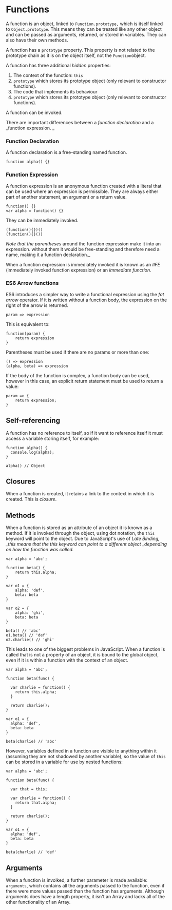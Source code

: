 # Functions

A function is an object, linked to `Function.prototype,` which is itself linked to `Object.prototype`. This means they can be treated like any other object and can be passed as arguments, returned, or stored in variables. They can also have their own methods.

A function has a `prototype` property. This property is not related to the prototype chain as it is on the object itself, not the `Function`object.

A function has three additional _hidden_ properties:

1. The context of the function: `this`
2. `prototype` which stores its prototype object \(only relevant to constructor functions\).
3. The code that implements its behaviour
4. `prototype` which stores its prototype object \(only relevant to constructor functions\).

A function can be invoked.

There are important differences between a _function declaration_ and a _function expression. _

### Function Declaration

A function declaration is a free-standing named function.

```
function alpha() {}
```

### Function Expression

A function expression is an anonymous function created with a literal that can be used where an expression is permissible. They are always either part of another statement, an argument or a return value.

```
function() {}
var alpha = function() {}
```

They can be immediately invoked.

```
(function(){})()
(function(){}())
```

_Note that the parentheses_ around the function expression make it into an expression. without them it would be free-standing and therefore need a name, making it a function declaration.\_

When a function expression is immediately invoked it is known as an _IIFE_ \(immediately invoked function expression\) or an _immediate function._

### ES6 Arrow functions

ES6 introduces a simpler way to write a functional expression using the _fat arrow_ operator. If it is written without a function body, the expression on the right of the arrow is returned.

```
param => expression
```

This is equivalent to:

```
function(param) {
    return expression
}
```

Parentheses must be used if there are no params or more than one:

```
() => expression
(alpha, beta) => expression
```

If the body of the function is complex, a function body can be used, however in this case, an explicit return statement must be used to return a value:

```
param => {
    return expression;
}
```

## Self-referencing

A function has no reference to itself, so if it want to reference itself it must access a variable storing itself, for example:

```
function alpha() {
  console.log(alpha);
}

alpha() // Object
```

## 

## Closures

When a function is created, it retains a link to the context in which it is created. This is _closure_.

## Methods

When a function is stored as an attribute of an object it is known as a method. If it is invoked through the object, using dot notation, the `this` keyword will point to the object. Due to JavaScript's use of _Late Binding, \_this means that the this keyword can point to a different object \_depending on how the function was called._

```
var alpha = 'abc';

function beta() {
    return this.alpha;
}

var o1 = {
    alpha: 'def',
    beta: beta
}

var o2 = {
    alpha: 'ghi',
    beta: beta
}

beta() // 'abc'
o1.beta() // 'def'
o2.charlie() // 'ghi'
```

This leads to one of the biggest problems in JavaScript. When a function is called that is not a property of an object, it is bound to the global object, even if it is within a function with the context of an object.

```
var alpha = 'abc';

function beta(func) {

  var charlie = function() {
    return this.alpha;
  }

  return charlie();
}

var o1 = {
  alpha: 'def',
  beta: beta
}

beta(charlie) // 'abc'
```

However, variables defined in a function are visible to anything within it \(assuming they are not shadowed by another variable\), so the value of `this` can be stored in a variable for use by nested functions:

```
var alpha = 'abc';

function beta(func) {

  var that = this;

  var charlie = function() {
    return that.alpha;
  }

  return charlie();
}

var o1 = {
  alpha: 'def',
  beta: beta
}

beta(charlie) // 'def'
```

## Arguments

When a function is involked, a further parameter is made available: `arguments`, which contains all the arguments passed to the function, even if there were more values passed than the function has arguments. Although arguments does have a length property, it isn't an Array and lacks all of the other functionality of an Array.

